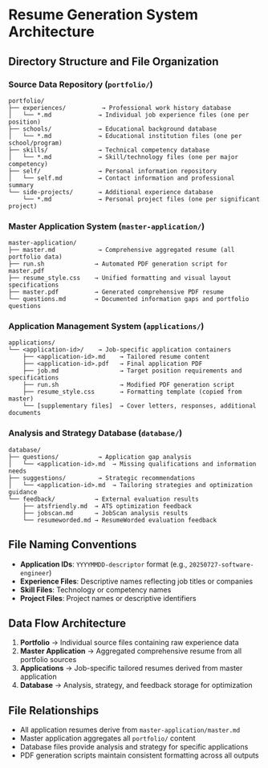 # Resume Generation System Architecture

## Directory Structure and File Organization

### Source Data Repository (`portfolio/`)
```
portfolio/
├── experiences/          → Professional work history database
│   └── *.md             → Individual job experience files (one per position)
├── schools/             → Educational background database  
│   └── *.md             → Educational institution files (one per school/program)
├── skills/              → Technical competency database
│   └── *.md             → Skill/technology files (one per major competency)
├── self/                → Personal information repository
│   └── self.md          → Contact information and professional summary
└── side-projects/       → Additional experience database
    └── *.md             → Personal project files (one per significant project)
```

### Master Application System (`master-application/`)
```
master-application/
├── master.md            → Comprehensive aggregated resume (all portfolio data)
├── run.sh              → Automated PDF generation script for master.pdf
├── resume_style.css    → Unified formatting and visual layout specifications
├── master.pdf          → Generated comprehensive PDF resume
└── questions.md        → Documented information gaps and portfolio questions
```

### Application Management System (`applications/`)
```
applications/
└── <application-id>/    → Job-specific application containers
    ├── <application-id>.md    → Tailored resume content
    ├── <application-id>.pdf   → Final application PDF
    ├── job.md                 → Target position requirements and specifications
    ├── run.sh                 → Modified PDF generation script
    ├── resume_style.css       → Formatting template (copied from master)
    └── [supplementary files]  → Cover letters, responses, additional documents
```

### Analysis and Strategy Database (`database/`)
```
database/
├── questions/           → Application gap analysis
│   └── <application-id>.md  → Missing qualifications and information needs
├── suggestions/         → Strategic recommendations
│   └── <application-id>.md  → Tailoring strategies and optimization guidance
└── feedback/           → External evaluation results
    ├── atsfriendly.md  → ATS optimization feedback
    ├── jobscan.md      → JobScan analysis results
    └── resumeworded.md → ResumeWorded evaluation feedback
```

## File Naming Conventions
- **Application IDs**: `YYYYMMDD-descriptor` format (e.g., `20250727-software-engineer`)
- **Experience Files**: Descriptive names reflecting job titles or companies
- **Skill Files**: Technology or competency names
- **Project Files**: Project names or descriptive identifiers

## Data Flow Architecture
1. **Portfolio** → Individual source files containing raw experience data
2. **Master Application** → Aggregated comprehensive resume from all portfolio sources  
3. **Applications** → Job-specific tailored resumes derived from master application
4. **Database** → Analysis, strategy, and feedback storage for optimization

## File Relationships
- All application resumes derive from `master-application/master.md`
- Master application aggregates all `portfolio/` content
- Database files provide analysis and strategy for specific applications
- PDF generation scripts maintain consistent formatting across all outputs
